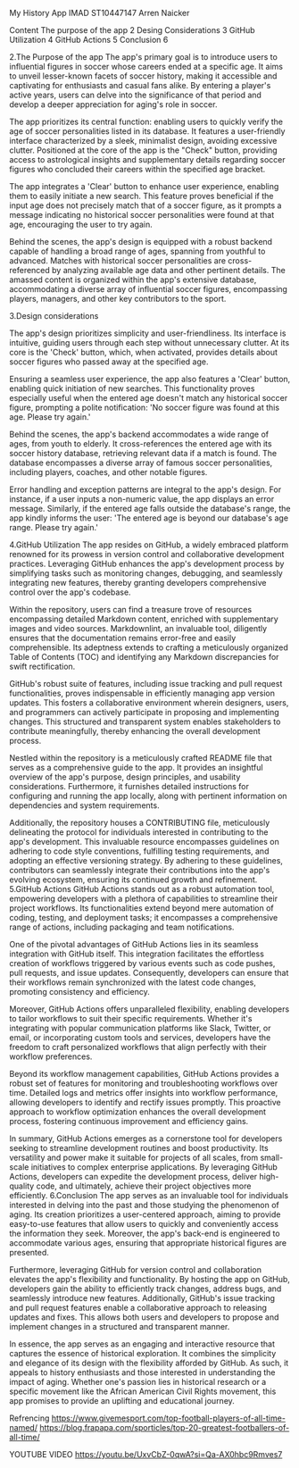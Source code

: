 My History App
IMAD
ST10447147
Arren Naicker













Content
The purpose of the app	2
Desing Considerations	3
GitHub Utilization	4
GitHub Actions	5
Conclusion	6













2.The Purpose of the app
The app's primary goal is to introduce users to influential figures in soccer whose careers ended at a specific age. It aims to unveil lesser-known facets of soccer history, making it accessible and captivating for enthusiasts and casual fans alike. By entering a player's active years, users can delve into the significance of that period and develop a deeper appreciation for aging's role in soccer.

The app prioritizes its central function: enabling users to quickly verify the age of soccer personalities listed in its database. It features a user-friendly interface characterized by a sleek, minimalist design, avoiding excessive clutter. Positioned at the core of the app is the "Check" button, providing access to astrological insights and supplementary details regarding soccer figures who concluded their careers within the specified age bracket.

The app integrates a 'Clear' button to enhance user experience, enabling them to easily initiate a new search. This feature proves beneficial if the input age does not precisely match that of a soccer figure, as it prompts a message indicating no historical soccer personalities were found at that age, encouraging the user to try again.

Behind the scenes, the app's design is equipped with a robust backend capable of handling a broad range of ages, spanning from youthful to advanced. Matches with historical soccer personalities are cross-referenced by analyzing available age data and other pertinent details. The amassed content is organized within the app's extensive database, accommodating a diverse array of influential soccer figures, encompassing players, managers, and other key contributors to the sport.


3.Design considerations

The app's design prioritizes simplicity and user-friendliness. Its interface is intuitive, guiding users through each step without unnecessary clutter. At its core is the 'Check' button, which, when activated, provides details about soccer figures who passed away at the specified age.

Ensuring a seamless user experience, the app also features a 'Clear' button, enabling quick initiation of new searches. This functionality proves especially useful when the entered age doesn't match any historical soccer figure, prompting a polite notification: 'No soccer figure was found at this age. Please try again.'

Behind the scenes, the app's backend accommodates a wide range of ages, from youth to elderly. It cross-references the entered age with its soccer history database, retrieving relevant data if a match is found. The database encompasses a diverse array of famous soccer personalities, including players, coaches, and other notable figures.

Error handling and exception patterns are integral to the app's design. For instance, if a user inputs a non-numeric value, the app displays an error message. Similarly, if the entered age falls outside the database's range, the app kindly informs the user: 'The entered age is beyond our database's age range. Please try again.'





4.GitHub Utilization
The app resides on GitHub, a widely embraced platform renowned for its prowess in version control and collaborative development practices. Leveraging GitHub enhances the app's development process by simplifying tasks such as monitoring changes, debugging, and seamlessly integrating new features, thereby granting developers comprehensive control over the app's codebase.

Within the repository, users can find a treasure trove of resources encompassing detailed Markdown content, enriched with supplementary images and video sources. Markdownlint, an invaluable tool, diligently ensures that the documentation remains error-free and easily comprehensible. Its adeptness extends to crafting a meticulously organized Table of Contents (TOC) and identifying any Markdown discrepancies for swift rectification.

GitHub's robust suite of features, including issue tracking and pull request functionalities, proves indispensable in efficiently managing app version updates. This fosters a collaborative environment wherein designers, users, and programmers can actively participate in proposing and implementing changes. This structured and transparent system enables stakeholders to contribute meaningfully, thereby enhancing the overall development process.

Nestled within the repository is a meticulously crafted README file that serves as a comprehensive guide to the app. It provides an insightful overview of the app's purpose, design principles, and usability considerations. Furthermore, it furnishes detailed instructions for configuring and running the app locally, along with pertinent information on dependencies and system requirements.

Additionally, the repository houses a CONTRIBUTING file, meticulously delineating the protocol for individuals interested in contributing to the app's development. This invaluable resource encompasses guidelines on adhering to code style conventions, fulfilling testing requirements, and adopting an effective versioning strategy. By adhering to these guidelines, contributors can seamlessly integrate their contributions into the app's evolving ecosystem, ensuring its continued growth and refinement.
5.GitHub Actions
GitHub Actions stands out as a robust automation tool, empowering developers with a plethora of capabilities to streamline their project workflows. Its functionalities extend beyond mere automation of coding, testing, and deployment tasks; it encompasses a comprehensive range of actions, including packaging and team notifications.

One of the pivotal advantages of GitHub Actions lies in its seamless integration with GitHub itself. This integration facilitates the effortless creation of workflows triggered by various events such as code pushes, pull requests, and issue updates. Consequently, developers can ensure that their workflows remain synchronized with the latest code changes, promoting consistency and efficiency.

Moreover, GitHub Actions offers unparalleled flexibility, enabling developers to tailor workflows to suit their specific requirements. Whether it's integrating with popular communication platforms like Slack, Twitter, or email, or incorporating custom tools and services, developers have the freedom to craft personalized workflows that align perfectly with their workflow preferences.

Beyond its workflow management capabilities, GitHub Actions provides a robust set of features for monitoring and troubleshooting workflows over time. Detailed logs and metrics offer insights into workflow performance, allowing developers to identify and rectify issues promptly. This proactive approach to workflow optimization enhances the overall development process, fostering continuous improvement and efficiency gains.

In summary, GitHub Actions emerges as a cornerstone tool for developers seeking to streamline development routines and boost productivity. Its versatility and power make it suitable for projects of all scales, from small-scale initiatives to complex enterprise applications. By leveraging GitHub Actions, developers can expedite the development process, deliver high-quality code, and ultimately, achieve their project objectives more efficiently.
6.Conclusion 
The app serves as an invaluable tool for individuals interested in delving into the past and those studying the phenomenon of aging. Its creation prioritizes a user-centered approach, aiming to provide easy-to-use features that allow users to quickly and conveniently access the information they seek. Moreover, the app's back-end is engineered to accommodate various ages, ensuring that appropriate historical figures are presented.

Furthermore, leveraging GitHub for version control and collaboration elevates the app's flexibility and functionality. By hosting the app on GitHub, developers gain the ability to efficiently track changes, address bugs, and seamlessly introduce new features. Additionally, GitHub's issue tracking and pull request features enable a collaborative approach to releasing updates and fixes. This allows both users and developers to propose and implement changes in a structured and transparent manner.

In essence, the app serves as an engaging and interactive resource that captures the essence of historical exploration. It combines the simplicity and elegance of its design with the flexibility afforded by GitHub. As such, it appeals to history enthusiasts and those interested in understanding the impact of aging. Whether one's passion lies in historical research or a specific movement like the African American Civil Rights movement, this app promises to provide an uplifting and educational journey.



Refrencing
https://www.givemesport.com/top-football-players-of-all-time-named/
https://blog.frapapa.com/sporticles/top-20-greatest-footballers-of-all-time/


YOUTUBE VIDEO
https://youtu.be/UxvCbZ-0qwA?si=Qa-AX0hbc9Rmves7







